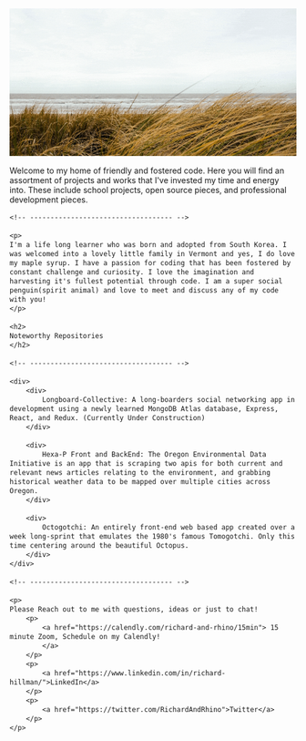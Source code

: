 

<!--
**Richard-Hillman/richard-hillman** is a ✨ _special_ ✨ repository because its `README.md` (this file) appears on your GitHub profile.
-->

<div align="center">
    <img src="./assets/beach.gif">
</div>

<div>
    <p>
    Welcome to my home of friendly and fostered code. Here you will find an assortment of projects and works that I've invested my time and energy into. These include school projects, open source pieces, and professional development pieces. 
    </p>

    <!-- ----------------------------------- -->

    <p>
    I'm a life long learner who was born and adopted from South Korea. I was welcomed into a lovely little family in Vermont and yes, I do love my maple syrup. I have a passion for coding that has been fostered by constant challenge and curiosity. I love the imagination and harvesting it's fullest potential through code. I am a super social penguin(spirit animal) and love to meet and discuss any of my code with you! 
    </p>

    <h2>
    Noteworthy Repositories 
    </h2>

    <!-- ----------------------------------- -->

    <div>
        <div>
            Longboard-Collective: A long-boarders social networking app in development using a newly learned MongoDB Atlas database, Express, React, and Redux. (Currently Under Construction)
        </div>

        <div>
            Hexa-P Front and BackEnd: The Oregon Environmental Data Initiative is an app that is scraping two apis for both current and relevant news articles relating to the environment, and grabbing historical weather data to be mapped over multiple cities across Oregon.
        </div>

        <div>
            Octogotchi: An entirely front-end web based app created over a week long-sprint that emulates the 1980's famous Tomogotchi. Only this time centering around the beautiful Octopus. 
        </div>
    </div>

    <!-- ----------------------------------- -->

    <p>
    Please Reach out to me with questions, ideas or just to chat! 
        <p>
            <a href="https://calendly.com/richard-and-rhino/15min"> 15 minute Zoom, Schedule on my Calendly! 
            </a> 
        </p>
        <p>
            <a href="https://www.linkedin.com/in/richard-hillman/">LinkedIn</a>
        </p>
        <p>
            <a href="https://twitter.com/RichardAndRhino">Twitter</a>
        </p>
    </p>
</div>